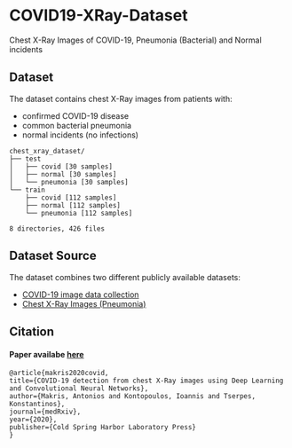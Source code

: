 # COVID19-XRay-Dataset
Chest X-Ray Images of COVID-19, Pneumonia (Bacterial) and Normal incidents


## Dataset

The dataset contains chest X-Ray images from patients with:
-  confirmed COVID-19 disease
-  common bacterial pneumonia 
-  normal incidents (no infections) 

```
chest_xray_dataset/
├── test
│   ├── covid [30 samples]
│   ├── normal [30 samples]
│   └── pneumonia [30 samples]
└── train
    ├── covid [112 samples]
    ├── normal [112 samples]
    └── pneumonia [112 samples]

8 directories, 426 files
```

## Dataset Source

The dataset combines two different publicly available datasets:

- [COVID-19 image data collection](https://github.com/ieee8023/covid-chestxray-dataset)
- [Chest X-Ray Images (Pneumonia)](https://www.kaggle.com/paultimothymooney/chest-xray-pneumonia)


## Citation 

#### Paper availabe [here](https://www.medrxiv.org/content/10.1101/2020.05.22.20110817v1)

    @article{makris2020covid,
    title={COVID-19 detection from chest X-Ray images using Deep Learning and Convolutional Neural Networks},
    author={Makris, Antonios and Kontopoulos, Ioannis and Tserpes, Konstantinos},
    journal={medRxiv},
    year={2020},
    publisher={Cold Spring Harbor Laboratory Press}
    }


